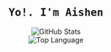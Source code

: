 <div align="center">
  <h2>
    <samp><b>Yo!. I'm Aishen</b></samp>
  </h2>
  <img 
    alt="GitHub Stats" 
    src="https://github-readme-stats.vercel.app/api?&text_color=0D1117&bg_color=ffffff&username=aishenreemo&show_icons=true&include_all_commits=true&icon_color=0D1117&title_color=131718"
  />
  <br>
  <img alt="Top Language" src="https://github-readme-stats.vercel.app/api/top-langs/?bg_color=ffffff&layout=compact&username=aishenreemo&title_color=131718&text_color=938DAB"/>
</div>